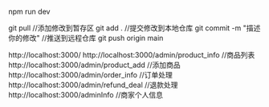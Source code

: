 npm run dev

git pull
//添加修改到暂存区
git add .
//提交修改到本地仓库
git commit -m "描述你的修改"
//推送到远程仓库
git push origin main


http://localhost:3000/
http://localhost:3000/admin/product_info //商品列表
http://localhost:3000/admin/product_add //添加商品
http://localhost:3000/admin/order_info //订单处理
http://localhost:3000/admin/refund_deal //退款处理
http://localhost:3000/adminInfo //商家个人信息